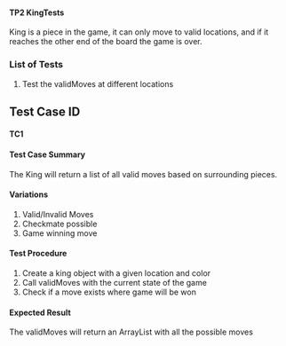 #### TP2 KingTests

King is a piece in the game, it can only move to valid locations, and if it reaches the other end of
the board the game is over. 

### List of Tests
1. Test the validMoves at different locations

## Test Case ID

#### TC1

#### Test Case Summary
The King will return a list of all valid moves based on surrounding pieces. 

#### Variations
1. Valid/Invalid Moves
2. Checkmate possible
3. Game winning move

#### Test Procedure
1. Create a king object with a given location and color
2. Call validMoves with the current state of the game
3. Check if a move exists where game will be won

#### Expected Result
The validMoves will return an ArrayList with all the possible moves
